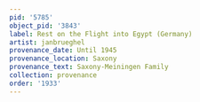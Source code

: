 ```yaml
---
pid: '5785'
object_pid: '3843'
label: Rest on the Flight into Egypt (Germany)
artist: janbrueghel
provenance_date: Until 1945
provenance_location: Saxony
provenance_text: Saxony-Meiningen Family
collection: provenance
order: '1933'
---
```

